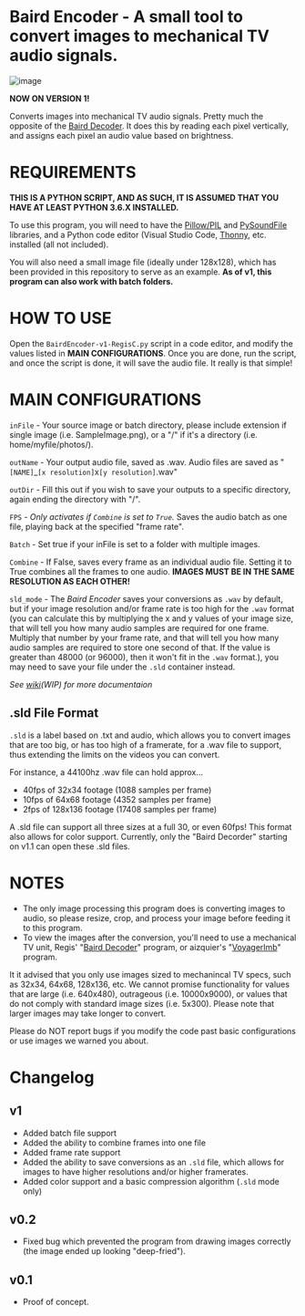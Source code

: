 # Baird Encoder - A small tool to convert images to mechanical TV audio signals.

![image](https://github.com/RegisCasey/Baird-Encoder/assets/138264475/ff77ab97-46eb-4550-ae44-1da7f9cb5250)

**NOW ON VERSION 1!**

Converts images into mechanical TV audio signals. Pretty much the opposite of the [Baird Decoder](https://github.com/RegisCasey/Baird-Decoder).
It does this by reading each pixel vertically, and assigns each pixel an audio value based on brightness.

# REQUIREMENTS
**THIS IS A PYTHON SCRIPT, AND AS SUCH, IT IS ASSUMED THAT YOU HAVE AT LEAST PYTHON 3.6.X INSTALLED.**

To use this program, you will need to have the [Pillow/PIL](https://pypi.org/project/Pillow/) and [PySoundFile](https://pypi.org/project/PySoundFile/) libraries,  and a Python code editor (Visual Studio Code, [Thonny](https://thonny.org/), etc. installed (all not included).

You will also need a small image file (ideally under 128x128), which has been provided in this repository to serve as an example. **As of v1, this program can also work with batch folders.**

# HOW TO USE
Open the `BairdEncoder-v1-RegisC.py` script in a code editor, and modify the values listed in **MAIN CONFIGURATIONS**. Once you are done, run the script, and once the script is done, it will save the audio file. It really is that simple!

# MAIN CONFIGURATIONS
`inFile` - Your source image or batch directory, please include extension if single image (i.e. SampleImage.png), or a "/" if it's a directory (i.e. home/myfile/photos/).

`outName` - Your output audio file, saved as .wav. Audio files are saved as "`[NAME]`_`[x resolution]`x`[y resolution]`.wav"

`outDir` - Fill this out if you wish to save your outputs to a specific directory, again ending the directory with "/".

`FPS` - *Only activates if `Combine` is set to `True`.* Saves the audio batch as one file, playing back at the specified "frame rate".

`Batch` - Set true if your inFile is set to a folder with multiple images.

`Combine` - If False, saves every frame as an individual audio file. Setting it to True combines all the frames to one audio.
**IMAGES MUST BE IN THE SAME RESOLUTION AS EACH OTHER!**

`sld_mode` - The *Baird Encoder* saves your conversions as `.wav` by default, but if your image resolution and/or frame rate is too high for the `.wav` format (you can calculate this by multiplying the x and y values of your image size, 
that will tell you how many audio samples are required for one frame. Multiply that number by your frame rate, and that will tell you how many audio samples are required to store one second of that. If the value is greater than 48000 (or 96000),
then it won't fit in the `.wav` format.), you may need to save your file under the `.sld` container instead. 

*See [wiki](https://github.com/RegisCasey/Baird-Encoder/wiki)(WIP) for more documentaion*

## .sld File Format
`.sld` is a label based on .txt and audio, which allows you to convert images that are too big, or has too high of a framerate, for a .wav file to support, thus extending the limits on the videos you can convert.

For instance, a 44100hz .wav file can hold approx...
- 40fps of 32x34 footage (1088 samples per frame)
- 10fps of 64x68 footage (4352 samples per frame)
- 2fps of 128x136 footage (17408 samples per frame)

A .sld file can support all three sizes at a full 30, or even 60fps!
This format also allows for color support.
Currently, only the "Baird Decorder" starting on v1.1 can open these .sld files.


# NOTES
- The only image processing this program does is converting images to audio,
so please resize, crop, and process your image before feeding it to this
program.
- To view the images after the conversion, you'll need to use a
mechanical TV unit, Regis' "[Baird Decoder](https://github.com/RegisCasey/Baird-Decoder)" program, or aizquier's "[VoyagerImb](https://github.com/aizquier/voyagerimb)"
program.

It it advised that you only use images sized to mechanincal TV specs, such as
32x34, 64x68, 128x136, etc. We cannot promise functionality for values that are 
large (i.e. 640x480), outrageous (i.e. 10000x9000), or values that do not comply
with standard image sizes (i.e. 5x300). Please note that larger images may take
longer to convert.

Please do NOT report bugs if you modify the code past basic configurations or
use images we warned you about.

# Changelog

## v1
- Added batch file support
- Added the ability to combine frames into one file
- Added frame rate support
- Added the ability to save conversions as an `.sld` file, which allows for images to have higher resolutions and/or higher framerates.
- Added color support and a basic compression algorithm (`.sld` mode only)

## v0.2
- Fixed bug which prevented the program from drawing images correctly (the image ended up looking "deep-fried").

## v0.1
- Proof of concept.
